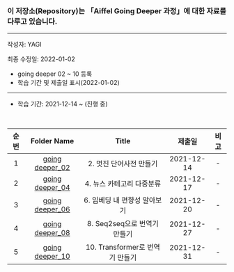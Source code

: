 ### 이 저장소(Repository)는 「Aiffel Going Deeper 과정」에 대한 자료를 다루고 있습니다.

***
작성자: YAGI

최종 수정일: 2022-01-02
+ going deeper 02 ~ 10 등록
+ 학습 기간 및 제출일 표시(2022-01-02)
***
+ 학습 기간: 2021-12-14 ~ (진행 중)

<br>

|순번|Folder Name|Title|제출일|비고|
|:--------:|:--------:|:--------:|:--------:|:--------:|
|1|[going deeper_02](https://nbviewer.org/github/YAGI0423/aiffel_going_deeper/blob/main/going_deeper_02/GD02_v2_1.ipynb)|2. 멋진 단어사전 만들기|2021-12-14|-|
|2|[going deeper_04](https://nbviewer.org/github/YAGI0423/aiffel_going_deeper/blob/main/going_deeper_04/GD04_v2_1.ipynb)|4. 뉴스 카테고리 다중분류|2021-12-17|-|
|3|[going deeper_06](https://nbviewer.org/github/YAGI0423/aiffel_going_deeper/blob/main/going_deeper_06/GD06_v2_1.ipynb)|6. 임베딩 내 편향성 알아보기|2021-12-20|-|
|4|[going deeper_08](https://nbviewer.org/github/YAGI0423/aiffel_going_deeper/blob/main/going_deeper_08/GD08_v3_1.ipynb)|8. Seq2seq으로 번역기 만들기|2021-12-27|-|
|5|[going deeper_10](https://nbviewer.org/github/YAGI0423/aiffel_going_deeper/blob/main/going_deeper_10/GD10_v4_1.ipynb)|10. Transformer로 번역기 만들기|2021-12-31|-|

